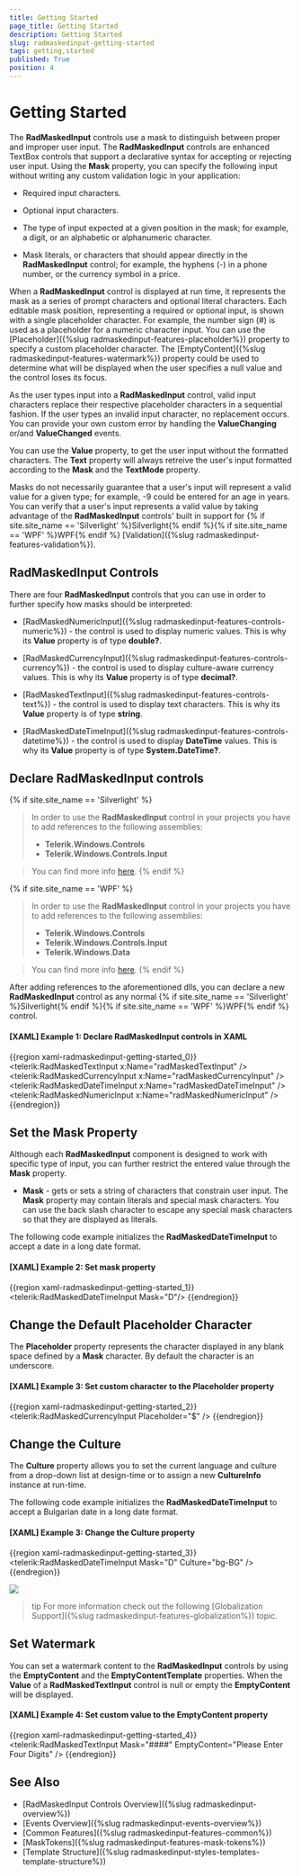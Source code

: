 ```yaml
---
title: Getting Started
page_title: Getting Started
description: Getting Started
slug: radmaskedinput-getting-started
tags: getting,started
published: True
position: 4
---
```


# Getting Started

The __RadMaskedInput__ controls use a mask to distinguish between proper and improper user input. The __RadMaskedInput__ controls are enhanced TextBox controls that support a declarative syntax for accepting or rejecting user input. Using the __Mask__ property, you can specify the following input without writing any custom validation logic in your application:			

* Required input characters. 

* Optional input characters. 

* The type of input expected at a given position in the mask; for example, a digit, or an alphabetic or alphanumeric character.				

* Mask literals, or characters that should appear directly in the __RadMaskedInput__ control; for example, the hyphens (-) in a phone number, or the currency symbol in a price.				

When a __RadMaskedInput__ control is displayed at run time, it represents the mask as a series of prompt characters and optional literal characters. Each editable mask position, representing a required or optional input, is shown with a single placeholder character. For example, the number sign (#) is used as a placeholder for a numeric character input. You can use the [Placeholder]({%slug radmaskedinput-features-placeholder%}) property to specify a custom placeholder character. The [EmptyContent]({%slug radmaskedinput-features-watermark%}) property could be used to determine what will be displayed when the user specifies a null value and the control loses its focus.			

As the user types input into a __RadMaskedInput__ control, valid input characters replace their respective placeholder characters in a sequential fashion. If the user types an invalid input character, no replacement occurs. You can provide your own custom error by handling the __ValueChanging__ or/and __ValueChanged__ events.			

You can use the __Value__ property, to get the user input without the formatted characters. The __Text__ property will always retreive the user's input formatted according to the __Mask__ and the __TextMode__ property.			

Masks do not necessarily guarantee that a user's input will represent a valid value for a given type; for example, -9 could be entered for an age in years. You can verify that a user's input represents a valid value by taking advantage of the __RadMaskedInput__ controls' built in support for {% if site.site_name == 'Silverlight' %}Silverlight{% endif %}{% if site.site_name == 'WPF' %}WPF{% endif %} [Validation]({%slug radmaskedinput-features-validation%}).

## RadMaskedInput Controls

There are four __RadMaskedInput__ controls that you can use in order to further specify how masks should be interpreted:				

* [RadMaskedNumericInput]({%slug radmaskedinput-features-controls-numeric%}) - the control is used to display numeric values. This is why its __Value__ property is of type __double?__.					

* [RadMaskedCurrencyInput]({%slug radmaskedinput-features-controls-currency%}) - the control is used to display culture-aware currency values. This is why its __Value__ property is of type __decimal?__.					

* [RadMaskedTextInput]({%slug radmaskedinput-features-controls-text%}) - the control is used to display text characters. This is why its __Value__ property is of type __string__.					

* [RadMaskedDateTimeInput]({%slug radmaskedinput-features-controls-datetime%}) - the control is used to display __DateTime__ values. This is why its __Value__ property is of type __System.DateTime?__.					

## Declare RadMaskedInput controls

{% if site.site_name == 'Silverlight' %}
>In order to use the __RadMaskedInput__ control in your projects you have to add references to the following assemblies:
>	- __Telerik.Windows.Controls__
>	- __Telerik.Windows.Controls.Input__  

>You can find more info [here](http://www.telerik.com/help/silverlight/installation-installing-controls-dependencies.html).
{% endif %}

{% if site.site_name == 'WPF' %} 
>In order to use the __RadMaskedInput__ control in your projects you have to add references to the following assemblies:
>	- __Telerik.Windows.Controls__
>	- __Telerik.Windows.Controls.Input__
>	- __Telerik.Windows.Data__  

>You can find more info [here](http://www.telerik.com/help/wpf/installation-installing-controls-dependencies-wpf.html).
{% endif %}

After adding references to the aforementioned dlls, you can declare a new __RadMaskedInput__ control as any normal {% if site.site_name == 'Silverlight' %}Silverlight{% endif %}{% if site.site_name == 'WPF' %}WPF{% endif %} control.				

#### __[XAML] Example 1: Declare RadMaskedInput controls in XAML__
{{region xaml-radmaskedinput-getting-started_0}}
	<UserControl 
	            xmlns:telerik="http://schemas.telerik.com/2008/xaml/presentation">
	   <StackPanel x:Name="LayoutRoot"
	         Background="White"> 
	       <telerik:RadMaskedTextInput x:Name="radMaskedTextInput" />
	       <telerik:RadMaskedCurrencyInput x:Name="radMaskedCurrencyInput" />
	       <telerik:RadMaskedDateTimeInput x:Name="radMaskedDateTimeInput" /> 
	       <telerik:RadMaskedNumericInput x:Name="radMaskedNumericInput" /> 
	   </StackPanel>
	</UserControl>
{{endregion}}

## Set the Mask Property

Although each __RadMaskedInput__ component is designed to work with specific type of input, you can further restrict the entered value through the __Mask__ property. 				

* __Mask__ - gets or sets a string of characters that constrain user input. The __Mask__ property may contain literals and special mask characters. You can use the back slash character to escape any special mask characters so that they are displayed as literals.
					
The following code example initializes the __RadMaskedDateTimeInput__ to accept a date in a long date format.				

#### __[XAML] Example 2: Set mask property__
{{region xaml-radmaskedinput-getting-started_1}}
	<telerik:RadMaskedDateTimeInput  Mask="D"/>
{{endregion}}

## Change the Default Placeholder Character

The __Placeholder__ property represents the character displayed in any blank space defined by a __Mask__ character. By default the character is an underscore.				

#### __[XAML] Example 3: Set custom character to the Placeholder property__
{{region xaml-radmaskedinput-getting-started_2}}
	<telerik:RadMaskedCurrencyInput Placeholder="$" />
{{endregion}}

## Change the Culture

The __Culture__ property allows you to set the current language and culture from a drop-down list at design-time or to assign a new __CultureInfo__ instance at run-time.
				
The following code example initializes the __RadMaskedDateTimeInput__ to accept a Bulgarian date in a long date format.				

#### __[XAML] Example 3: Change the Culture property__
{{region xaml-radmaskedinput-getting-started_3}}
	<telerik:RadMaskedDateTimeInput Mask="D"
	                                Culture="bg-BG" />
{{endregion}}

![](images/RadMaskedInput_getting_started_culture_datetime.png)

>tip For more information check out the following [Globalization Support]({%slug radmaskedinput-features-globalization%}) topic.				

## Set Watermark

You can set a watermark content to the __RadMaskedInput__ controls by using the __EmptyContent__ and the __EmptyContentTemplate__ properties. When the __Value__ of a __RadMaskedTextInput__ control is null or empty the __EmptyContent__ will be displayed.				

#### __[XAML] Example 4: Set custom value to the EmptyContent property__
{{region xaml-radmaskedinput-getting-started_4}}
	<telerik:RadMaskedTextInput Mask="####" EmptyContent="Please Enter Four Digits" />
{{endregion}}

## See Also
 * [RadMaskedInput Controls Overview]({%slug radmaskedinput-overview%})
 * [Events Overview]({%slug radmaskedinput-events-overview%})
 * [Common Features]({%slug radmaskedinput-features-common%})
 * [MaskTokens]({%slug radmaskedinput-features-mask-tokens%})
 * [Template Structure]({%slug radmaskedinput-styles-templates-template-structure%})